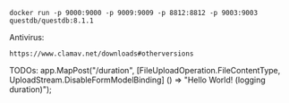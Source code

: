 ```
docker run -p 9000:9000 -p 9009:9009 -p 8812:8812 -p 9003:9003 questdb/questdb:8.1.1
```

Antivirus:
```
https://www.clamav.net/downloads#otherversions
```
TODOs:
app.MapPost("/duration", 
        [FileUploadOperation.FileContentType, UploadStream.DisableFormModelBinding]
    () => "Hello World! (logging duration)");
